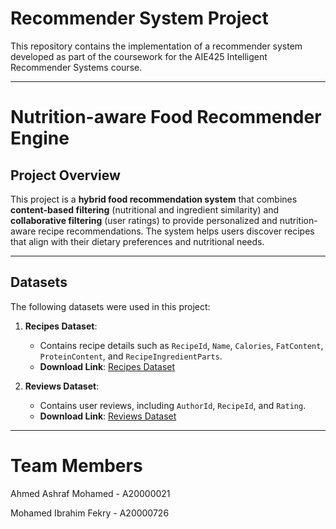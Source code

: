 # Recommender System Project
This repository contains the implementation of a recommender system developed as part of the coursework for the AIE425 Intelligent Recommender Systems course.

---

# Nutrition-aware Food Recommender Engine

## Project Overview

This project is a **hybrid food recommendation system** that combines **content-based filtering** (nutritional and ingredient similarity) and **collaborative filtering** (user ratings) to provide personalized and nutrition-aware recipe recommendations. The system helps users discover recipes that align with their dietary preferences and nutritional needs.

---

## Datasets
The following datasets were used in this project:

1. **Recipes Dataset**:
   - Contains recipe details such as `RecipeId`, `Name`, `Calories`, `FatContent`, `ProteinContent`, and `RecipeIngredientParts`.
   - **Download Link**: [Recipes Dataset](https://www.kaggle.com/datasets/shuyangli94/food-com-recipes-and-user-interactions)

2. **Reviews Dataset**:
   - Contains user reviews, including `AuthorId`, `RecipeId`, and `Rating`.
   - **Download Link**: [Reviews Dataset](https://www.kaggle.com/datasets/shuyangli94/food-com-recipes-and-user-interactions)

---


# Team Members
Ahmed Ashraf Mohamed - A20000021

Mohamed Ibrahim Fekry - A20000726
